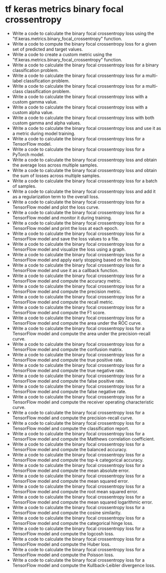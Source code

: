 # tf keras metrics binary focal crossentropy

- Write a code to calculate the binary focal crossentropy loss using the "tf.keras.metrics.binary_focal_crossentropy" function.
- Write a code to compute the binary focal crossentropy loss for a given set of predicted and target values.
- Write a code to create a custom metric using the "tf.keras.metrics.binary_focal_crossentropy" function.
- Write a code to calculate the binary focal crossentropy loss for a binary classification problem.
- Write a code to calculate the binary focal crossentropy loss for a multi-label classification problem.
- Write a code to calculate the binary focal crossentropy loss for a multi-class classification problem.
- Write a code to calculate the binary focal crossentropy loss with a custom gamma value.
- Write a code to calculate the binary focal crossentropy loss with a custom alpha value.
- Write a code to calculate the binary focal crossentropy loss with both custom gamma and alpha values.
- Write a code to calculate the binary focal crossentropy loss and use it as a metric during model training.
- Write a code to calculate the binary focal crossentropy loss for a TensorFlow model.
- Write a code to calculate the binary focal crossentropy loss for a PyTorch model.
- Write a code to calculate the binary focal crossentropy loss and obtain the average loss across multiple samples.
- Write a code to calculate the binary focal crossentropy loss and obtain the sum of losses across multiple samples.
- Write a code to calculate the binary focal crossentropy loss for a batch of samples.
- Write a code to calculate the binary focal crossentropy loss and add it as a regularization term to the overall loss.
- Write a code to calculate the binary focal crossentropy loss for a TensorFlow model and plot the loss curve.
- Write a code to calculate the binary focal crossentropy loss for a TensorFlow model and monitor it during training.
- Write a code to calculate the binary focal crossentropy loss for a TensorFlow model and print the loss at each epoch.
- Write a code to calculate the binary focal crossentropy loss for a TensorFlow model and save the loss values to a file.
- Write a code to calculate the binary focal crossentropy loss for a TensorFlow model and visualize the loss using a graph.
- Write a code to calculate the binary focal crossentropy loss for a TensorFlow model and apply early stopping based on the loss.
- Write a code to calculate the binary focal crossentropy loss for a TensorFlow model and use it as a callback function.
- Write a code to calculate the binary focal crossentropy loss for a TensorFlow model and compute the accuracy metric.
- Write a code to calculate the binary focal crossentropy loss for a TensorFlow model and compute the precision metric.
- Write a code to calculate the binary focal crossentropy loss for a TensorFlow model and compute the recall metric.
- Write a code to calculate the binary focal crossentropy loss for a TensorFlow model and compute the F1 score.
- Write a code to calculate the binary focal crossentropy loss for a TensorFlow model and compute the area under the ROC curve.
- Write a code to calculate the binary focal crossentropy loss for a TensorFlow model and compute the area under the precision-recall curve.
- Write a code to calculate the binary focal crossentropy loss for a TensorFlow model and compute the confusion matrix.
- Write a code to calculate the binary focal crossentropy loss for a TensorFlow model and compute the true positive rate.
- Write a code to calculate the binary focal crossentropy loss for a TensorFlow model and compute the true negative rate.
- Write a code to calculate the binary focal crossentropy loss for a TensorFlow model and compute the false positive rate.
- Write a code to calculate the binary focal crossentropy loss for a TensorFlow model and compute the false negative rate.
- Write a code to calculate the binary focal crossentropy loss for a TensorFlow model and compute the receiver operating characteristic curve.
- Write a code to calculate the binary focal crossentropy loss for a TensorFlow model and compute the precision-recall curve.
- Write a code to calculate the binary focal crossentropy loss for a TensorFlow model and compute the classification report.
- Write a code to calculate the binary focal crossentropy loss for a TensorFlow model and compute the Matthews correlation coefficient.
- Write a code to calculate the binary focal crossentropy loss for a TensorFlow model and compute the balanced accuracy.
- Write a code to calculate the binary focal crossentropy loss for a TensorFlow model and compute the top-k categorical accuracy.
- Write a code to calculate the binary focal crossentropy loss for a TensorFlow model and compute the mean absolute error.
- Write a code to calculate the binary focal crossentropy loss for a TensorFlow model and compute the mean squared error.
- Write a code to calculate the binary focal crossentropy loss for a TensorFlow model and compute the root mean squared error.
- Write a code to calculate the binary focal crossentropy loss for a TensorFlow model and compute the mean squared logarithmic error.
- Write a code to calculate the binary focal crossentropy loss for a TensorFlow model and compute the cosine similarity.
- Write a code to calculate the binary focal crossentropy loss for a TensorFlow model and compute the categorical hinge loss.
- Write a code to calculate the binary focal crossentropy loss for a TensorFlow model and compute the logcosh loss.
- Write a code to calculate the binary focal crossentropy loss for a TensorFlow model and compute the Huber loss.
- Write a code to calculate the binary focal crossentropy loss for a TensorFlow model and compute the Poisson loss.
- Write a code to calculate the binary focal crossentropy loss for a TensorFlow model and compute the Kullback-Leibler divergence loss.